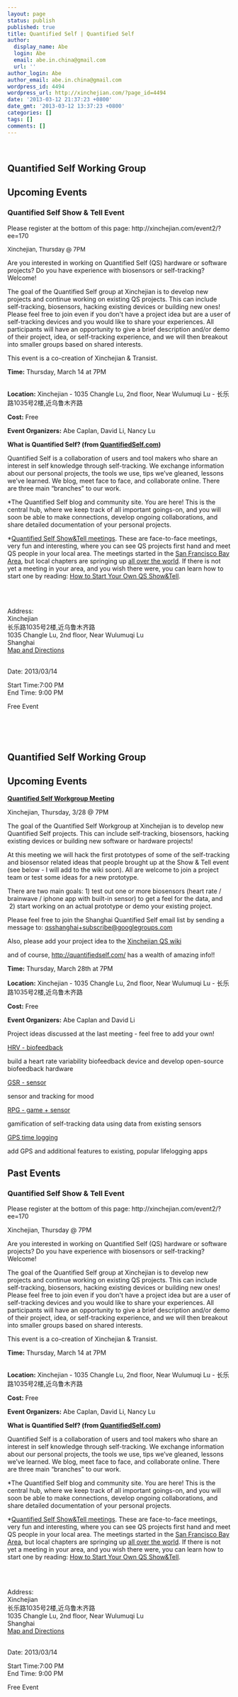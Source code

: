 ```yaml
---
layout: page
status: publish
published: true
title: Quantified Self | Quantified Self
author:
  display_name: Abe
  login: Abe
  email: abe.in.china@gmail.com
  url: ''
author_login: Abe
author_email: abe.in.china@gmail.com
wordpress_id: 4494
wordpress_url: http://xinchejian.com/?page_id=4494
date: '2013-03-12 21:37:23 +0800'
date_gmt: '2013-03-12 13:37:23 +0800'
categories: []
tags: []
comments: []
---
```

<p><!--:zh--><br />
<h2><strong>Quantified Self Working Group</strong></h2></p>
<h2>Upcoming Events</h2></p>
<div id="event_espresso_registration_form">
<h3 id="event_title-170">Quantified Self Show &amp; Tell Event</h3></p>
<div>
<p>Please register at the bottom of this page: http://xinchejian.com/event2/?ee=170</p>
<p><span style="font-size: 13px;">Xinchejian, Thursday @ 7PM</span></p>
<div>
<div>Are you interested in working on Quantified Self (QS) hardware or software projects? Do you have experience with biosensors or self-tracking? Welcome!</div></p>
<div></div></p>
<div>The goal of the Quantified Self group at Xinchejian is to develop new projects and continue working on existing QS projects. This can include self-tracking, biosensors, hacking existing devices or building new ones! Please feel free to join even if you don't have a project idea but are a user of self-tracking devices and you would like to share your experiences.&nbsp;All participants will have an opportunity to give a brief description and/or demo of their project, idea, or self-tracking experience, and we will then breakout into smaller groups based on shared interests.</div></p>
<div></div></p>
<div>This event is a co-creation of Xinchejian &amp; Transist.</div></p>
<div>
<div></div></p>
<div><b>Time:</b>&nbsp;Thursday, March 14 at 7PM</div><br />
</div></p>
<div><b>Location:</b>&nbsp;Xinchejian - 1035 Changle Lu, 2nd floor, Near Wulumuqi Lu - 长乐路1035号2楼,近乌鲁木齐路</div></p>
<div><b>Cost:</b>&nbsp;Free</div></p>
<div><b>Event Organizers:</b>&nbsp;Abe Caplan, David Li, Nancy Lu</div></p>
<div></div></p>
<div></div></p>
<div>
<div><b>What is Quantified Self? (from&nbsp;<a href="http://quantifiedself.com/about/" target="_blank">QuantifiedSelf.com</a>)</b></div></p>
<div>
<p>Quantified Self is a collaboration of users and tool makers who share an interest in self knowledge through self-tracking. We exchange information about our personal projects, the tools we use, tips we&rsquo;ve gleaned, lessons we&rsquo;ve learned. We blog, meet face to face, and collaborate online. There are three main &ldquo;branches&rdquo; to our work.</p>
<p>*The Quantified Self blog and community site. You are here! This is the central hub, where we keep track of all important goings-on, and you will soon be able to make connections, develop ongoing collaborations, and share detailed documentation of your personal projects.</p>
<p>*<a href="http://quantified-self.meetup.com/" target="_blank">Quantified Self Show&Tell meetings</a>. These are face-to-face meetings, very fun and interesting, where you can see QS projects first hand and meet QS people in your local area. The meetings started in the&nbsp;<a href="http://www.meetup.com/quantifiedself/" target="_blank">San Francisco Bay Area</a>, but local chapters are springing up&nbsp;<a href="http://quantified-self.meetup.com/" target="_blank">all over the world</a>. If there is not yet a meeting in your area, and you wish there were, you can learn how to start one by reading:&nbsp;<a href="http://quantifiedself.com/how-to-start-your-own-qs-showtell/" target="_blank">How to Start Your Own QS Show&Tell</a>.</p>
<p></div><br />
</div><br />
</div></p>
<div>
<form id="registration_form" action="http://xinchejian.com/event2/" method="post">
<p id="event_address-170">Address:<br />
Xinchejian<br />
长乐路1035号2楼,近乌鲁木齐路<br />
1035 Changle Lu, 2nd floor, Near Wulumuqi Lu<br />
Shanghai<br />
<a href="http://maps.google.com/maps?q=%E9%95%BF%E4%B9%90%E8%B7%AF1035%E5%8F%B72%E6%A5%BC%2C%E8%BF%91%E4%B9%8C%E9%B2%81%E6%9C%A8%E9%BD%90%E8%B7%AF%2CShanghai" target="_blank">Map and Directions</a></p><br />
Date:&nbsp;2013/03/14</p>
<p>Start Time:7:00 PM<br />
End Time:&nbsp;9:00 PM</p>
<p>Free Event</p>
<p></form></div><br />
</div><br />
</div><!--:--><!--:en--><br />
<h2><strong>Quantified Self Working Group</strong></h2></p>
<h2>Upcoming Events</h2></p>
<div id="event_espresso_registration_form">
<div><b><span style="text-decoration: underline;">Quantified Self Workgroup Meeting</span></b></div></p>
<div>Xinchejian, Thursday, 3/28 @ 7PM</div></p>
<div></div></p>
<div>The goal of the Quantified Self Workgroup at Xinchejian is to develop new Quantified Self projects. This can include self-tracking, biosensors, hacking existing devices or building new software or hardware projects!</div></p>
<div></div></p>
<div>At this meeting we will hack the first prototypes of some of the self-tracking and biosensor related ideas that people brought up at the Show &amp; Tell event (see below - I will add to the wiki soon). All are welcome to join a project team or test some ideas for a new prototype.</div></p>
<div></div></p>
<div>There are two main goals: 1) test out one or more biosensors (heart rate / brainwave / iphone app with built-in sensor) to get a feel for the data, and &nbsp;2) start working on an actual prototype or demo your existing project.</div></p>
<div></div></p>
<div>Please feel free to join the Shanghai Quantified Self email list by sending a message to:&nbsp;<a href="mailto:qsshanghai%2Bsubscribe@googlegroups.com" target="_blank">qsshanghai+subscribe@<wbr />googlegroups.com</a></div></p>
<div></div></p>
<div>Also, please add your project idea to the&nbsp;<a href="http://wiki.xinchejian.com/wiki/Quantified_Self" target="_blank">Xinchejian QS wiki</a></div></p>
<div></div></p>
<div>and of course,&nbsp;<a href="http://quantifiedself.com/" target="_blank">http://quantifiedself.<wbr />com/</a>&nbsp;has a wealth of amazing info!!</div></p>
<div></div></p>
<div><b>Time:</b>&nbsp;Thursday, March 28th at 7PM</div></p>
<div><b>Location:</b>&nbsp;Xinchejian - 1035 Changle Lu, 2nd floor, Near Wulumuqi Lu - 长乐路1035号2楼,近乌鲁木齐路</div></p>
<div><b>Cost:</b>&nbsp;Free</div></p>
<div><b>Event Organizers:</b>&nbsp;Abe Caplan and David Li</div></p>
<div></div></p>
<div></div></p>
<div>Project ideas discussed at the last meeting - feel free to add your own!</div></p>
<div>
<p><span style="text-decoration: underline;">HRV - biofeedback</span></p>
<p>build a heart rate variability biofeedback device and develop open-source biofeedback hardware</p>
<p><span style="text-decoration: underline;">GSR - sensor</span></p>
<p>sensor and tracking for mood</p>
<p><span style="text-decoration: underline;">RPG - game + sensor</span></p>
<p>gamification of self-tracking data using data from existing sensors</p>
<p><span style="text-decoration: underline;">GPS time logging</span></p>
<p>add GPS and additional features to existing, popular lifelogging apps</p>
<p></div></p>
<h3></h3></p>
<h2>Past Events</h2></p>
<h3 id="event_title-170">Quantified Self Show &amp; Tell Event</h3></p>
<div>
<p>Please register at the bottom of this page: http://xinchejian.com/event2/?ee=170</p>
<div>
<div>Xinchejian, Thursday @ 7PM</div></p>
<div></div></p>
<div>Are you interested in working on Quantified Self (QS) hardware or software projects? Do you have experience with biosensors or self-tracking? Welcome!</div></p>
<div></div></p>
<div>The goal of the Quantified Self group at Xinchejian is to develop new projects and continue working on existing QS projects. This can include self-tracking, biosensors, hacking existing devices or building new ones! Please feel free to join even if you don't have a project idea but are a user of self-tracking devices and you would like to share your experiences.&nbsp;All participants will have an opportunity to give a brief description and/or demo of their project, idea, or self-tracking experience, and we will then breakout into smaller groups based on shared interests.</div></p>
<div></div></p>
<div>This event is a co-creation of Xinchejian &amp; Transist.</div></p>
<div>
<div></div></p>
<div><b>Time:</b>&nbsp;Thursday, March 14 at 7PM</div><br />
</div></p>
<div><b>Location:</b>&nbsp;Xinchejian - 1035 Changle Lu, 2nd floor, Near Wulumuqi Lu - 长乐路1035号2楼,近乌鲁木齐路</div></p>
<div><b>Cost:</b>&nbsp;Free</div></p>
<div><b>Event Organizers:</b>&nbsp;Abe Caplan, David Li, Nancy Lu</div></p>
<div></div></p>
<div></div></p>
<div>
<div><b>What is Quantified Self? (from&nbsp;<a href="http://quantifiedself.com/about/" target="_blank">QuantifiedSelf.com</a>)</b></div></p>
<div>
<p>Quantified Self is a collaboration of users and tool makers who share an interest in self knowledge through self-tracking. We exchange information about our personal projects, the tools we use, tips we&rsquo;ve gleaned, lessons we&rsquo;ve learned. We blog, meet face to face, and collaborate online. There are three main &ldquo;branches&rdquo; to our work.</p>
<p>*The Quantified Self blog and community site. You are here! This is the central hub, where we keep track of all important goings-on, and you will soon be able to make connections, develop ongoing collaborations, and share detailed documentation of your personal projects.</p>
<p>*<a href="http://quantified-self.meetup.com/" target="_blank">Quantified Self Show&amp;Tell meetings</a>. These are face-to-face meetings, very fun and interesting, where you can see QS projects first hand and meet QS people in your local area. The meetings started in the&nbsp;<a href="http://www.meetup.com/quantifiedself/" target="_blank">San Francisco Bay Area</a>, but local chapters are springing up&nbsp;<a href="http://quantified-self.meetup.com/" target="_blank">all over the world</a>. If there is not yet a meeting in your area, and you wish there were, you can learn how to start one by reading:&nbsp;<a href="http://quantifiedself.com/how-to-start-your-own-qs-showtell/" target="_blank">How to Start Your Own QS Show&amp;Tell</a>.</p>
<p></div><br />
</div><br />
</div></p>
<div>
<form id="registration_form" action="http://xinchejian.com/event2/" method="post">
<p id="event_address-170">Address:<br />
Xinchejian<br />
长乐路1035号2楼,近乌鲁木齐路<br />
1035 Changle Lu, 2nd floor, Near Wulumuqi Lu<br />
Shanghai<br />
<a href="http://maps.google.com/maps?q=%E9%95%BF%E4%B9%90%E8%B7%AF1035%E5%8F%B72%E6%A5%BC%2C%E8%BF%91%E4%B9%8C%E9%B2%81%E6%9C%A8%E9%BD%90%E8%B7%AF%2CShanghai" target="_blank">Map and Directions</a></p><br />
Date:&nbsp;2013/03/14</p>
<p>Start Time:7:00 PM<br />
End Time:&nbsp;9:00 PM</p>
<p>Free Event</p>
<p></form></div><br />
</div><br />
</div><!--:--></p>
